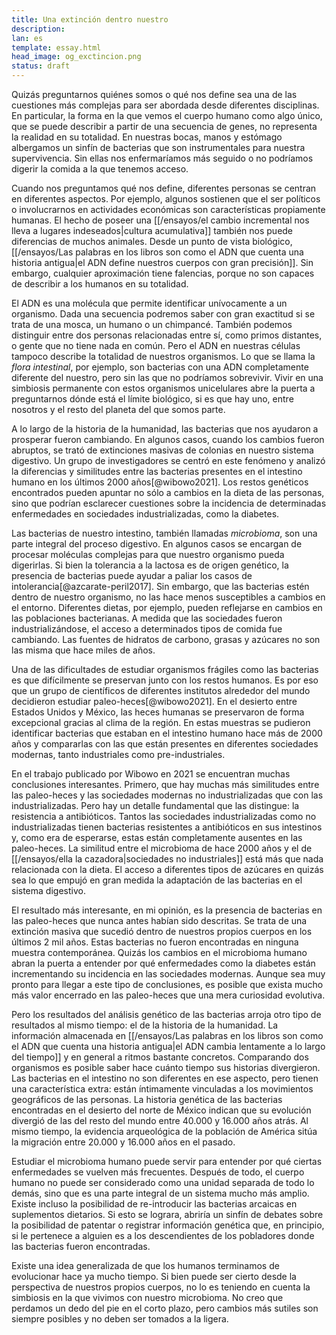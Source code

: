```yaml
---
title: Una extinción dentro nuestro
description: 
lan: es
template: essay.html
head_image: og_exctincion.png
status: draft
---
```


Quizás preguntarnos quiénes somos o qué nos define sea una de las cuestiones más complejas para ser abordada desde diferentes disciplinas. En particular, la forma en la que vemos el cuerpo humano como algo único, que se puede describir a partir de una secuencia de genes, no representa la realidad en su totalidad. En nuestras bocas, manos y estómago albergamos un sinfín de bacterias que son instrumentales para nuestra supervivencia. Sin ellas nos enfermaríamos más seguido o no podríamos digerir la comida a la que tenemos acceso. 

Cuando nos preguntamos qué nos define, diferentes personas se centran en diferentes aspectos. Por ejemplo, algunos sostienen que el ser políticos o involucrarnos en actividades económicas son características propiamente humanas. El hecho de poseer una [[/ensayos/el cambio incremental nos lleva a lugares indeseados|cultura acumulativa]] también nos puede diferencias de muchos animales. Desde un punto de vista biológico, [[/ensayos/Las palabras en los libros son como el ADN que cuenta una historia antigua|el ADN define nuestros cuerpos con gran precisión]]. Sin embargo, cualquier aproximación tiene falencias, porque no son capaces de describir a los humanos en su totalidad. 

El ADN es una molécula que permite identificar unívocamente a un organismo. Dada una secuencia podremos saber con gran exactitud si se trata de una mosca, un humano o un chimpancé. También podemos distinguir entre dos personas relacionadas entre sí, como primos distantes, o gente que no tiene nada en común. Pero el ADN en nuestras células tampoco describe la totalidad de nuestros organismos. Lo que se llama la *flora intestinal*, por ejemplo, son bacterias con una ADN completamente diferente del nuestro, pero sin las que no podríamos sobrevivir. Vivir en una simbiosis permanente con estos organismos unicelulares abre la puerta a preguntarnos dónde está el límite biológico, si es que hay uno, entre nosotros y el resto del planeta del que somos parte. 

A lo largo de la historia de la humanidad, las bacterias que nos ayudaron a prosperar fueron cambiando. En algunos casos, cuando los cambios fueron abruptos, se trató de extinciones masivas de colonias en nuestro sistema digestivo. Un grupo de investigadores se centró en este fenómeno y analizó la diferencias y similitudes entre las bacterias presentes en el intestino humano en los últimos 2000 años[@wibowo2021]. Los restos genéticos encontrados pueden apuntar no sólo a cambios en la dieta de las personas, sino que podrían esclarecer cuestiones sobre la incidencia de determinadas enfermedades en sociedades industrializadas, como la diabetes.  

Las bacterias de nuestro intestino, también llamadas *microbioma*, son una parte integral del proceso digestivo. En algunos casos se encargan de procesar moléculas complejas para que nuestro organismo pueda digerirlas. Si bien la tolerancia a la lactosa es de origen genético, la presencia de bacterias puede ayudar a paliar los casos de intolerancia[@azcarate-peril2017]. Sin embargo, que las bacterias estén dentro de nuestro organismo, no las hace menos susceptibles a cambios en el entorno. Diferentes dietas, por ejemplo, pueden reflejarse en cambios en las poblaciones bacterianas. A medida que las sociedades fueron industrializándose, el acceso a determinados tipos de comida fue cambiando. Las fuentes de hidratos de carbono, grasas y azúcares no son las misma que hace miles de años.  

Una de las dificultades de estudiar organismos frágiles como las bacterias es que difícilmente se preservan junto con los restos humanos. Es por eso que un grupo de científicos de diferentes institutos alrededor del mundo decidieron estudiar paleo-heces[@wibowo2021]. En el desierto entre Estados Unidos y México, las heces humanas se preservaron de forma excepcional gracias al clima de la región. En estas muestras se pudieron identificar bacterias que estaban en el intestino humano hace más de 2000 años y compararlas con las que están presentes en diferentes sociedades modernas, tanto industriales como pre-industriales. 

En el trabajo publicado por Wibowo en 2021 se encuentran muchas conclusiones interesantes. Primero, que hay muchas más similitudes entre las paleo-heces y las sociedades modernas no industrializadas que con las industrializadas. Pero hay un detalle fundamental que las distingue: la resistencia a antibióticos. Tantos las sociedades industrializadas como no industrializadas tienen bacterias resistentes a antibióticos en sus intestinos y, como era de esperarse, estas están completamente ausentes en las paleo-heces. La similitud entre el microbioma de hace 2000 años y el de [[/ensayos/ella la cazadora|sociedades no industriales]] está más que nada relacionada con la dieta. El acceso a diferentes tipos de azúcares en quizás sea lo que empujó en gran medida la adaptación de las bacterias en el sistema digestivo. 

El resultado más interesante, en mi opinión, es la presencia de bacterias en las paleo-heces que nunca antes habían sido descritas. Se trata de una extinción masiva que sucedió dentro de nuestros propios cuerpos en los últimos 2 mil años. Estas bacterias no fueron encontradas en ninguna muestra contemporánea. Quizás los cambios en el microbioma humano abran la puerta a entender por qué enfermedades como la diabetes están incrementando su incidencia en las sociedades modernas. Aunque sea muy pronto para llegar a este tipo de conclusiones, es posible que exista mucho más valor encerrado en las paleo-heces que una mera curiosidad evolutiva. 

Pero los resultados del análisis genético de las bacterias arroja otro tipo de resultados al mismo tiempo: el de la historia de la humanidad. La información almacenada en [[/ensayos/Las palabras en los libros son como el ADN que cuenta una historia antigua|el ADN cambia lentamente a lo largo del tiempo]] y en general a ritmos bastante concretos. Comparando dos organismos es posible saber hace cuánto tiempo sus historias divergieron. Las bacterias en el intestino no son diferentes en ese aspecto, pero tienen una característica extra: están íntimamente vinculadas a los movimientos geográficos de las personas. La historia genética de las bacterias encontradas en el desierto del norte de México indican que su evolución divergió de las del resto del mundo entre 40.000 y 16.000 años atrás. Al mismo tiempo, la evidencia arqueológica de la población de América sitúa la migración entre 20.000 y 16.000 años en el pasado. 

Estudiar el microbioma humano puede servir para entender por qué ciertas enfermedades se vuelven más frecuentes. Después de todo, el cuerpo humano no puede ser considerado como una unidad separada de todo lo demás, sino que es una parte integral de un sistema mucho más amplio. Existe incluso la posibilidad de re-introducir las bacterias arcaicas en suplementos dietarios. Si esto se lograra, abriría un sinfín de debates sobre la posibilidad de patentar o registrar información genética que, en principio, si le pertenece a alguien es a los descendientes de los pobladores donde las bacterias fueron encontradas. 

Existe una idea generalizada de que los humanos terminamos de evolucionar hace ya mucho tiempo. Si bien puede ser cierto desde la perspectiva de nuestros propios cuerpos, no lo es teniendo en cuenta la simbiosis en la que vivimos con nuestro microbioma. No creo que perdamos un dedo del pie en el corto plazo, pero cambios más sutiles son siempre posibles y no deben ser tomados a la ligera. 